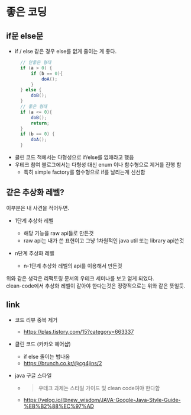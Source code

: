 # 좋은 코딩

## if문 else문

- if / else 같은 경우 else를 없게 줄이는 게 좋다. 
  ```java
    // 안좋은 형태
    if (a > 0) {
        if (b == 0){
            doA();
        }
    } else {
        doB();
    }
    // 좋은 형태
    if (a <= 0){
        doB();
        return;
    }
    if (b == 0) {
        doA();
    }
  ```
- 클린 코드 책에서는 다형성으로 if/else를 없애라고 했음
- 우테크 참여 블로그에서는 다형성 대신 enum 이나 함수형으로 제거를 진행 함
  - 특히 simple factory를 함수형으로 if를 날리는게 신선함

## 같은 추상화 레벨?

이부분은 내 사견을 적어두면.

- 1단계 추상화 레벨
  - 해당 기능을 raw api들로 만든것 
  - raw api는 내가 쓴 표현이고 그냥 1차원적인 java util 또는 library api쓴것

- n단계 추상화 레벨
  - n-1단계 추상화 레벨의 api를 이용해서 만든것

위와 같은 생각은 리팩토링 문서의 우테크 세미나를 보고 얻게 되었다.  
clean-code에서 추상화 레벨이 같아야 한다는것은 정량적으로는 위와 같은 뜻일듯.
  
## link 

- 코드 리뷰 중복 제거
  - https://plas.tistory.com/15?category=663337
- 클린 코드 (카카오 헤어샵)
  - if else 줄이는 법나옴
  - https://brunch.co.kr/@cg4jins/2  

- java 구글 스타일
  - > 우테크 과제는 스타일 가이드 및 clean code여야 한다함
  - https://velog.io/@new_wisdom/JAVA-Google-Java-Style-Guide-%EB%B2%88%EC%97%AD
